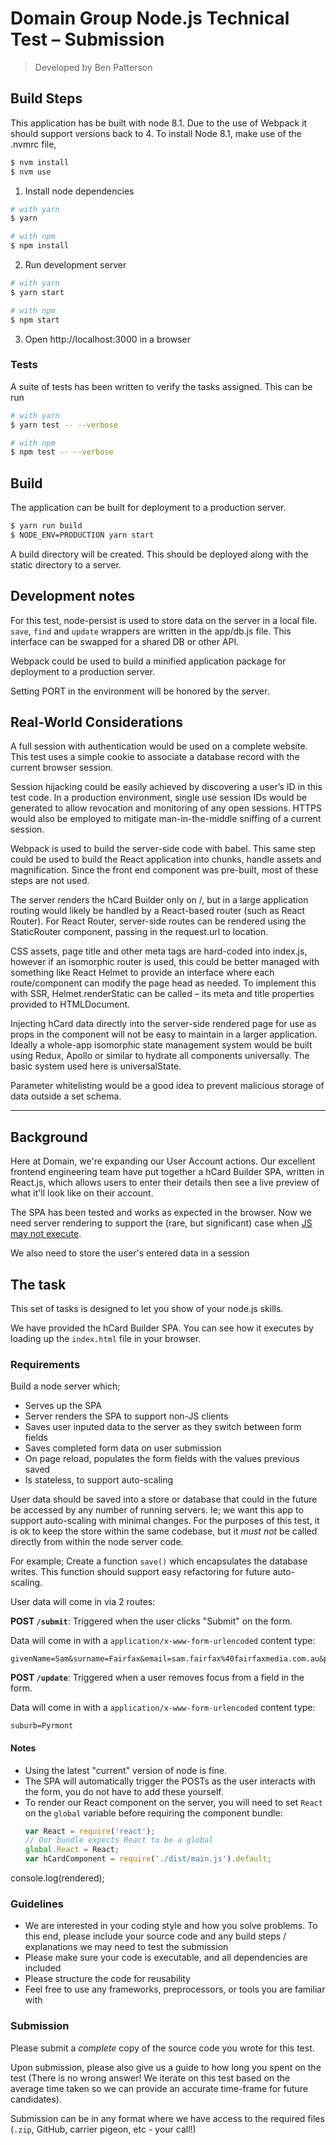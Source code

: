 # Domain Group Node.js Technical Test – Submission
> Developed by Ben Patterson

## Build Steps

This application has be built with node 8.1. Due to the use of Webpack it should support versions 
back to 4. To install Node 8.1, make use of the .nvmrc file,
```bash
$ nvm install
$ nvm use
```

1. Install node dependencies
```bash
# with yarn 
$ yarn

# with npm
$ npm install
```
2. Run development server
```bash
# with yarn 
$ yarn start

# with npm
$ npm start
```
3. Open http://localhost:3000 in a browser

### Tests

A suite of tests has been written to verify the tasks assigned. This can be run 
```bash
# with yarn 
$ yarn test -- --verbose

# with npm
$ npm test -- --verbose
```

## Build

The application can be built for deployment to a production server.
```bash
$ yarn run build
$ NODE_ENV=PRODUCTION yarn start
```

A build directory will be created. This should be deployed along with the static directory to a 
server.

## Development notes

For this test, node-persist is used to store data on the server in a local file. `save`, `find` and 
`update` wrappers are written in the app/db.js file. This interface can be swapped for a shared DB 
or other API.

Webpack could be used to build a minified application package for deployment to a production server. 

Setting PORT in the environment will be honored by the server.

## Real-World Considerations

A full session with authentication would be used on a complete website. This test uses a simple 
cookie to associate a database record with the current browser session.

Session hijacking could be easily achieved by discovering a user’s ID in this test code. In a 
production environment, single use session IDs would be generated to allow revocation and 
monitoring of any open sessions. HTTPS would also be employed to mitigate man-in-the-middle 
sniffing of a current session.

Webpack is used to build the server-side code with babel. This same step could be used to build 
the React application into chunks, handle assets and magnification. Since the front end component 
was pre-built, most of these steps are not used.

The server renders the hCard Builder only on /, but in a large application routing would likely 
be handled by a React-based router (such as React Router). For React Router, server-side routes 
can be rendered using the StaticRouter component, passing in the request.url to location.

CSS assets, page title and other meta tags are hard-coded into index.js, however if an isomorphic 
router is used, this could be better managed with something like React Helmet to provide an 
interface where each route/component can modify the page head as needed. To implement this with 
SSR, Helmet.renderStatic can be called – its meta and title properties provided to HTMLDocument.

Injecting hCard data directly into the server-side rendered page for use as props in the component 
will not be easy to maintain in a larger application. Ideally a whole-app isomorphic state 
management system would be built using Redux, Apollo or similar to hydrate all components 
universally. The basic system used here is universalState.

Parameter whitelisting would be a good idea to prevent malicious storage of data outside a set 
schema.

* * *

## Background

Here at Domain, we're expanding our User Account actions.
Our excellent frontend engineering team have put together a hCard Builder SPA,
written in React.js,
which allows users to enter their details
then see a live preview of what it'll look like on their account.

The SPA has been tested and works as expected in the browser.
Now we need server rendering to support the
(rare, but significant)
case when
[JS may not execute](http://kryogenix.org/code/browser/everyonehasjs.html).

We also need to store the user's entered data in a session

## The task

This set of tasks is designed to let you show of your node.js skills.

We have provided the hCard Builder SPA.
You can see how it executes by loading up the `index.html` file in your browser.

### Requirements

Build a node server which;

* Serves up the SPA
* Server renders the SPA to support non-JS clients
* Saves user inputed data to the server as they switch between form fields
* Saves completed form data on user submission
* On page reload, populates the form fields with the values previous saved
* Is stateless, to support auto-scaling

User data should be saved into a store or database
that could in the future be accessed by any number of running servers.
Ie; we want this app to support auto-scaling with minimal changes.
For the purposes of this test,
it is ok to keep the store within the same codebase,
but it _must not_ be called directly from within the node server code.

For example;
Create a function `save()` which encapsulates the database writes.
This function should support easy refactoring for future auto-scaling.

User data will come in via 2 routes:

**POST `/submit`**:
Triggered when the user clicks "Submit" on the form.

Data will come in with a `application/x-www-form-urlencoded` content type:

```
givenName=Sam&surname=Fairfax&email=sam.fairfax%40fairfaxmedia.com.au&phone=0292822833&houseNumber=100&street=Harris+Street&suburb=Pyrmont&state=NSW&postcode=2009&country=Australia
```

**POST `/update`**:
Triggered when a user removes focus from a field in the form.

Data will come in with a `application/x-www-form-urlencoded` content type:

```
suburb=Pyrmont
```

#### Notes

* Using the latest "current" version of node is fine.
* The SPA will automatically trigger the POSTs as the user interacts with the
  form,
  you do not have to add these yourself.
* To render our React component on the server, you will need to set `React` on
  the `global` variable before requiring the component bundle:
  ```javascript
  var React = require('react');
  // Our bundle expects React to be a global
  global.React = React;
  var hCardComponent = require('./dist/main.js').default;
  ```

console.log(rendered);

### Guidelines

* We are interested in your coding style and how you solve problems.
  To this end,
  please include your source code and any build steps / explanations we may
  need to test the submission
* Please make sure your code is executable,
  and all dependencies are included
* Please structure the code for reusability
* Feel free to use any frameworks, preprocessors, or tools you are familiar with

### Submission

Please submit a *complete* copy of the source code you wrote for this test.

Upon submission, please also give us a guide to how long you spent on the test
(There is no wrong answer! We iterate on this test based on the average time
taken so we can provide an accurate time-frame for future candidates).

Submission can be in any format where we have access to the required files
(`.zip`, GitHub, carrier pigeon, etc - your call!)
